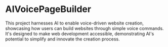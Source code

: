 # AIVoicePageBuilder
This project harnesses AI to enable voice-driven website creation, showcasing how users can build websites through simple voice commands. It's designed to make web development accessible, demonstrating AI's potential to simplify and innovate the creation process.
